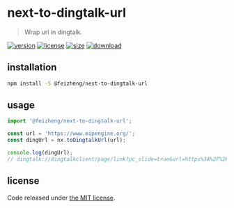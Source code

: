 # next-to-dingtalk-url
> Wrap url in dingtalk.

[![version][version-image]][version-url]
[![license][license-image]][license-url]
[![size][size-image]][size-url]
[![download][download-image]][download-url]

## installation
```bash
npm install -S @feizheng/next-to-dingtalk-url
```

## usage
```js
import '@feizheng/next-to-dingtalk-url';

const url = 'https://www.mipengine.org/';
const dingUrl = nx.toDingtalkUrl(url);

console.log(dingUrl);
// dingtalk://dingtalkclient/page/link?pc_slide=true&url=https%3A%2F%2Fwww.mipengine.org%2F
```

## license
Code released under [the MIT license](https://github.com/afeiship/next-to-dingtalk-url/blob/master/LICENSE.txt).

[version-image]: https://img.shields.io/npm/v/@feizheng/next-to-dingtalk-url
[version-url]: https://npmjs.org/package/@feizheng/next-to-dingtalk-url

[license-image]: https://img.shields.io/npm/l/@feizheng/next-to-dingtalk-url
[license-url]: https://github.com/afeiship/next-to-dingtalk-url/blob/master/LICENSE.txt

[size-image]: https://img.shields.io/bundlephobia/minzip/@feizheng/next-to-dingtalk-url
[size-url]: https://github.com/afeiship/next-to-dingtalk-url/blob/master/dist/next-to-dingtalk-url.min.js

[download-image]: https://img.shields.io/npm/dm/@feizheng/next-to-dingtalk-url
[download-url]: https://www.npmjs.com/package/@feizheng/next-to-dingtalk-url
